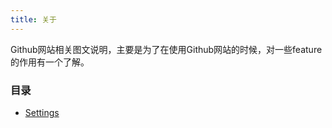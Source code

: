 ```yaml
---
title: 关于
---
```


Github网站相关图文说明，主要是为了在使用Github网站的时候，对一些feature的作用有一个了解。

### 目录

 - [Settings](./settings.md)

